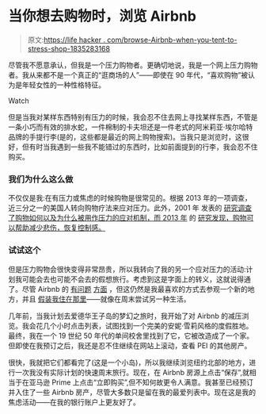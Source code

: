 # 当你想去购物时，浏览 Airbnb

> 原文:[https://life hacker . com/browse-Airbnb-when-you-tent-to-stress-shop-1835283168](https://lifehacker.com/browse-airbnb-when-youre-tempted-to-stress-shop-1835283168)

尽管我不愿意承认，但我是一个压力购物者。更确切地说，我是一个网上压力购物者。我从来都不是一个真正的“逛商场的人”——即使在 90 年代，“喜欢购物”被认为是年轻女性的一种性格特征。

Watch

但是当我对某样东西特别有压力的时候，我会忍不住去网上寻找某样东西，不管是一条小巧而有效的排水蛇，一件棉制的卡夫坦还是一件老式的阿米莉亚·埃尔哈特品牌的手提行李(是的，这些都是最近的网上购物搜索)。当我只是浏览时，这很好，但有时当我遇到一些我不能错过的东西时，比如前面提到的行李，我会忍不住购买。

### 我们为什么这么做

不仅仅是我:在有压力或焦虑的时候购物是很常见的。根据 2013 年的一项调查，近三分之一的美国人转向购物疗法来应对压力。此外，2001 年 发表的 [研究调查了购物如何以及为什么被用作压力的应对机制，而 2013 年](https://onlinelibrary.wiley.com/doi/pdf/10.1111/1468-5884.00179) 的 [研究发现，购物可以帮助减少悲伤，恢复控制感。](https://news.umich.edu/feeling-down-retail-therapy-helps-beat-the-blues/) 

### 试试这个

但是压力购物会很快变得非常昂贵，所以我转向了我的另一个应对压力的活动:计划我可能会去也可能不会去的假想旅行。考虑到这是字面上的转义，这就说得通了。尽管 Airbnb 的 [有问题](https://lifehacker.com/how-to-find-hidden-cameras-in-your-airbnb-1829779293) [方面](https://lifehacker.com/take-photos-of-your-airbnb-before-leaving-1833950599) ，但这仍然是我最喜欢的方式去参观一个新的地方，并且 [假装我住在那里](https://lifehacker.com/how-to-use-airbnb-to-live-anywhere-1788145276)——就像在周末尝试另一种生活。

几年前，当我计划去爱德华王子岛的梦幻之旅时，我开始了对 Airbnb 的减压浏览。我会花几个小时点击列表，试图找到一个完美的安妮·雪莉风格的度假胜地。最终，我在一个 19 世纪 50 年代的单间校舍里找到了它，它被改造成了一个家。但即使在我预订之后，我还是忍不住继续在网站上滚动，查看 PEI 的其他房产。

很快，我就把它们都看完了(这是一个小岛)，所以我继续浏览纽约北部的地方，进行一次我没有实际计划的快速周末旅行。现在，在 Airbnb 房源上点击“保存”,就相当于在亚马逊 Prime 上点击“立即购买”,但不知何故更令人满意。我甚至已经预订并入住了一些 Airbnb 房产，尽管大多数只是留在我的最爱列表中。现在这是我的焦虑活动——在我的银行账户上更友好了。